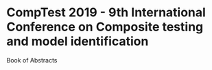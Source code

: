 # CompTest 2019 - 9th International Conference on Composite testing and model identification
Book of Abstracts
